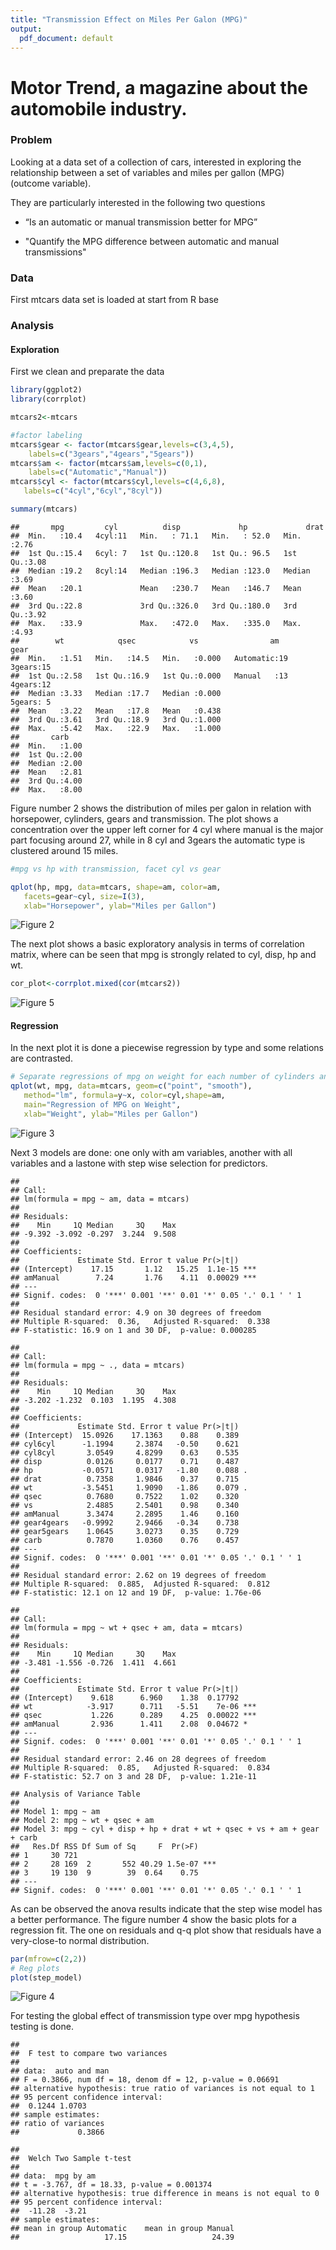 ```yaml
---
title: "Transmission Effect on Miles Per Galon (MPG)"
output:
  pdf_document: default
---
```


# Motor Trend, a magazine about the automobile industry. 

### Problem

Looking at a data set of a collection of cars, interested in exploring the relationship between a set of variables and miles per gallon (MPG) (outcome variable). 

They are particularly interested in the following two questions

- “Is an automatic or manual transmission better for MPG”

- "Quantify the MPG difference between automatic and manual transmissions"

### Data

First mtcars data set is loaded at start from R base

### Analysis 

#### Exploration 


First we clean and preparate the data

```r
library(ggplot2)
library(corrplot)

mtcars2<-mtcars

#factor labeling
mtcars$gear <- factor(mtcars$gear,levels=c(3,4,5),
  	labels=c("3gears","4gears","5gears")) 
mtcars$am <- factor(mtcars$am,levels=c(0,1),
  	labels=c("Automatic","Manual")) 
mtcars$cyl <- factor(mtcars$cyl,levels=c(4,6,8),
   labels=c("4cyl","6cyl","8cyl")) 

summary(mtcars)
```

```
##       mpg         cyl          disp             hp             drat     
##  Min.   :10.4   4cyl:11   Min.   : 71.1   Min.   : 52.0   Min.   :2.76  
##  1st Qu.:15.4   6cyl: 7   1st Qu.:120.8   1st Qu.: 96.5   1st Qu.:3.08  
##  Median :19.2   8cyl:14   Median :196.3   Median :123.0   Median :3.69  
##  Mean   :20.1             Mean   :230.7   Mean   :146.7   Mean   :3.60  
##  3rd Qu.:22.8             3rd Qu.:326.0   3rd Qu.:180.0   3rd Qu.:3.92  
##  Max.   :33.9             Max.   :472.0   Max.   :335.0   Max.   :4.93  
##        wt            qsec            vs                am         gear   
##  Min.   :1.51   Min.   :14.5   Min.   :0.000   Automatic:19   3gears:15  
##  1st Qu.:2.58   1st Qu.:16.9   1st Qu.:0.000   Manual   :13   4gears:12  
##  Median :3.33   Median :17.7   Median :0.000                  5gears: 5  
##  Mean   :3.22   Mean   :17.8   Mean   :0.438                             
##  3rd Qu.:3.61   3rd Qu.:18.9   3rd Qu.:1.000                             
##  Max.   :5.42   Max.   :22.9   Max.   :1.000                             
##       carb     
##  Min.   :1.00  
##  1st Qu.:2.00  
##  Median :2.00  
##  Mean   :2.81  
##  3rd Qu.:4.00  
##  Max.   :8.00
```

Figure number 2 shows the distribution of miles per galon in relation with horsepower, cylinders, gears and transmission. 
The plot shows a concentration over the upper left corner for 4 cyl where manual is the major part focusing around 27, while in 8 cyl and 3gears the automatic type is clustered around 15 miles. 


```r
#mpg vs hp with transmission, facet cyl vs gear

qplot(hp, mpg, data=mtcars, shape=am, color=am, 
   facets=gear~cyl, size=I(3),
   xlab="Horsepower", ylab="Miles per Gallon") 
```

![Figure 2](figure/unnamed-chunk-2.png) 


The next plot shows a basic exploratory analysis in terms of correlation matrix, where can be seen that mpg is strongly related to cyl, disp, hp and wt.

```r
cor_plot<-corrplot.mixed(cor(mtcars2))
```

![Figure 5](figure/unnamed-chunk-3.png) 


#### Regression 
In the next plot it is done a piecewise  regression by type and some relations are contrasted.

```r
# Separate regressions of mpg on weight for each number of cylinders and transmission
qplot(wt, mpg, data=mtcars, geom=c("point", "smooth"), 
   method="lm", formula=y~x, color=cyl,shape=am, 
   main="Regression of MPG on Weight", 
   xlab="Weight", ylab="Miles per Gallon")
```

![Figure 3](figure/unnamed-chunk-4.png) 

Next 3 models are done: one only with am variables, another with all variables and a lastone with step wise selection for predictors.

```
## 
## Call:
## lm(formula = mpg ~ am, data = mtcars)
## 
## Residuals:
##    Min     1Q Median     3Q    Max 
## -9.392 -3.092 -0.297  3.244  9.508 
## 
## Coefficients:
##             Estimate Std. Error t value Pr(>|t|)    
## (Intercept)    17.15       1.12   15.25  1.1e-15 ***
## amManual        7.24       1.76    4.11  0.00029 ***
## ---
## Signif. codes:  0 '***' 0.001 '**' 0.01 '*' 0.05 '.' 0.1 ' ' 1
## 
## Residual standard error: 4.9 on 30 degrees of freedom
## Multiple R-squared:  0.36,	Adjusted R-squared:  0.338 
## F-statistic: 16.9 on 1 and 30 DF,  p-value: 0.000285
```

```
## 
## Call:
## lm(formula = mpg ~ ., data = mtcars)
## 
## Residuals:
##    Min     1Q Median     3Q    Max 
## -3.202 -1.232  0.103  1.195  4.308 
## 
## Coefficients:
##             Estimate Std. Error t value Pr(>|t|)  
## (Intercept)  15.0926    17.1363    0.88    0.389  
## cyl6cyl      -1.1994     2.3874   -0.50    0.621  
## cyl8cyl       3.0549     4.8299    0.63    0.535  
## disp          0.0126     0.0177    0.71    0.487  
## hp           -0.0571     0.0317   -1.80    0.088 .
## drat          0.7358     1.9846    0.37    0.715  
## wt           -3.5451     1.9090   -1.86    0.079 .
## qsec          0.7680     0.7522    1.02    0.320  
## vs            2.4885     2.5401    0.98    0.340  
## amManual      3.3474     2.2895    1.46    0.160  
## gear4gears   -0.9992     2.9466   -0.34    0.738  
## gear5gears    1.0645     3.0273    0.35    0.729  
## carb          0.7870     1.0360    0.76    0.457  
## ---
## Signif. codes:  0 '***' 0.001 '**' 0.01 '*' 0.05 '.' 0.1 ' ' 1
## 
## Residual standard error: 2.62 on 19 degrees of freedom
## Multiple R-squared:  0.885,	Adjusted R-squared:  0.812 
## F-statistic: 12.1 on 12 and 19 DF,  p-value: 1.76e-06
```

```
## 
## Call:
## lm(formula = mpg ~ wt + qsec + am, data = mtcars)
## 
## Residuals:
##    Min     1Q Median     3Q    Max 
## -3.481 -1.556 -0.726  1.411  4.661 
## 
## Coefficients:
##             Estimate Std. Error t value Pr(>|t|)    
## (Intercept)    9.618      6.960    1.38  0.17792    
## wt            -3.917      0.711   -5.51    7e-06 ***
## qsec           1.226      0.289    4.25  0.00022 ***
## amManual       2.936      1.411    2.08  0.04672 *  
## ---
## Signif. codes:  0 '***' 0.001 '**' 0.01 '*' 0.05 '.' 0.1 ' ' 1
## 
## Residual standard error: 2.46 on 28 degrees of freedom
## Multiple R-squared:  0.85,	Adjusted R-squared:  0.834 
## F-statistic: 52.7 on 3 and 28 DF,  p-value: 1.21e-11
```

```
## Analysis of Variance Table
## 
## Model 1: mpg ~ am
## Model 2: mpg ~ wt + qsec + am
## Model 3: mpg ~ cyl + disp + hp + drat + wt + qsec + vs + am + gear + carb
##   Res.Df RSS Df Sum of Sq     F  Pr(>F)    
## 1     30 721                               
## 2     28 169  2       552 40.29 1.5e-07 ***
## 3     19 130  9        39  0.64    0.75    
## ---
## Signif. codes:  0 '***' 0.001 '**' 0.01 '*' 0.05 '.' 0.1 ' ' 1
```
As can be observed the anova results indicate that the step wise model has a better performance. 
The figure number 4 show the basic plots for a regression fit. The one on residuals and q-q plot show that residuals have a very-close-to normal distribution.   


```r
par(mfrow=c(2,2))
# Reg plots
plot(step_model)
```

![Figure 4](figure/unnamed-chunk-6.png) 

For testing the global effect of transmission type over mpg hypothesis testing is done.


```
## 
## 	F test to compare two variances
## 
## data:  auto and man
## F = 0.3866, num df = 18, denom df = 12, p-value = 0.06691
## alternative hypothesis: true ratio of variances is not equal to 1
## 95 percent confidence interval:
##  0.1244 1.0703
## sample estimates:
## ratio of variances 
##             0.3866
```

```
## 
## 	Welch Two Sample t-test
## 
## data:  mpg by am
## t = -3.767, df = 18.33, p-value = 0.001374
## alternative hypothesis: true difference in means is not equal to 0
## 95 percent confidence interval:
##  -11.28  -3.21
## sample estimates:
## mean in group Automatic    mean in group Manual 
##                   17.15                   24.39
```
